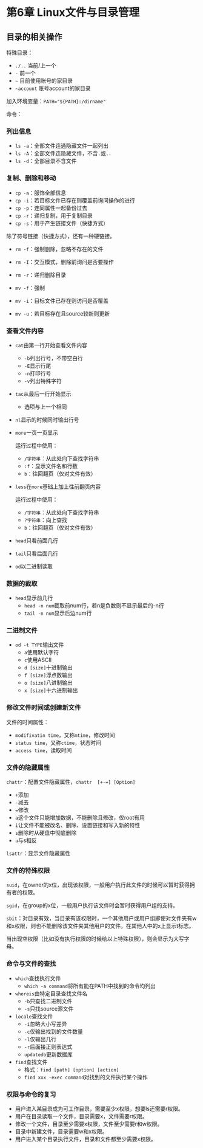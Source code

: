 # 第6章 Linux文件与目录管理

## 目录的相关操作

特殊目录：

- `./..` 当前/上一个
- `-` 前一个
- `~` 目前使用账号的家目录
- `~account` 账号account的家目录

加入环境变量：`PATH="${PATH}:/dirname"`

命令：

### 列出信息

- `ls -a`：全部文件连通隐藏文件一起列出
- `ls -A`：全部文件连隐藏文件，不含`.`或`..`
- `ls -d`：全部目录不含文件

### 复制、删除和移动

- `cp -a`：服饰全部信息
- `cp -i`：若目标文件已存在则覆盖前询问操作的进行
- `cp -p`：连同属性一起备份过去
- `cp -r`：递归复制，用于复制目录
- `cp -s`：用于产生链接文件（快捷方式）

除了符号链接（快捷方式），还有一种硬链接。

- `rm -f`：强制删除，忽略不存在的文件
- `rm -I`：交互模式，删除前询问是否要操作
- `rm -r`：递归删除目录

- `mv -f`：强制
- `mv -i`：目标文件已存在则访问是否覆盖
- `mv -u`：若目标存在且source较新则更新

### 查看文件内容

- `cat`由第一行开始查看文件内容
  - `-b`列出行号，不带空白行
  - `-E`显示行尾
  - `-n`打印行号
  - `-v`列出特殊字符
- `tac`从最后一行开始显示
  - 选项与上一个相同
- `nl`显示的时候同时输出行号
- `more`一页一页显示

  运行过程中使用：
  - `/字符串`：从此处向下查找字符串
  - `:f`：显示文件名和行数
  - `b`：往回翻页（仅对文件有效）

- `less`在`more`基础上加上往前翻页内容

    运行过程中使用：
  - `/字符串`：从此处向下查找字符串
  - `?字符串`：向上查找
  - `b`：往回翻页（仅对文件有效）

- `head`只看前面几行
- `tail`只看后面几行
- `od`以二进制读取

### 数据的截取

- `head`显示前几行
  - `head -n num`截取前num行，若n是负数则不显示最后的-n行
  - `tail -n num`显示后边num行

### 二进制文件

- `od -t TYPE`输出文件
  - `a`使用默认字符
  - `c`使用ASCII
  - `d [size]`十进制输出
  - `f [size]`浮点数输出
  - `o [size]`八进制输出
  - `x [size]`十六进制输出

### 修改文件时间或创建新文件

文件的时间属性：

- `modifivatin time`，又称`mtime`，修改时间
- `status time`，又称`ctime`，状态时间
- `access time`，读取时间

### 文件的隐藏属性

`chattr`：配置文件隐藏属性，`chattr  [+-=] [Option]`

- `+`添加
- `-`减去
- `=`修改
- `a`这个文件只能增加数据，不能删除且修改，仅root有用
- `i`让文件不能被改名、删除、设置链接和写入新的特性
- `s`删除时从硬盘中彻底删除
- `u`与s相反

`lsattr`：显示文件隐藏属性

### 文件的特殊权限

`suid`，在owner的x位，出现该权限，一般用户执行此文件的时候可以暂时获得拥有者的权限。

`sgid`，在group的x位，一般用户执行该文件时会暂时获得用户组的支持。

`sbit`：对目录有效，当目录有该权限时，一个其他用户或用户组即使对文件夹有w和x权限，则也不能删除该文件夹其他用户的文件。在其他人中的x上显示t标志。

当出现空权限（比如没有执行权限的时候给以上特殊权限），则会显示为大写字母。

### 命令与文件的查找

- `which`查找执行文件
  - `which -a command`将所有能在PATH中找到的命令均列出
- `whereis`由特定目录查找文件名
  - `-b`只查找二进制文件
  - `-s`只找source源文件
- `locale`查找文件
  - `-i`忽略大小写差异
  - `-c`仅输出找到的文件数量
  - `-l`仅输出几行
  - `-r`后面接正则表达式
  - `updatedb`更新数据库
- `find`查找文件
  - 格式：`find [path] [option] [action]`
  - `find xxx -exec command`对找到的文件执行某个操作

### 权限与命令的复习

- 用户进入某目录成为可工作目录，需要至少x权限，想要ls还需要r权限。
- 用户在目录读取一个文件，目录需要x，文件需要r权限。
- 修改一个文件，目录至少需要x权限，文件至少需要r和w权限。
- 目录中新建文件，目录需要w和x权限。
- 用户进入某个目录执行文件，目录和文件都至少需要x权限。
